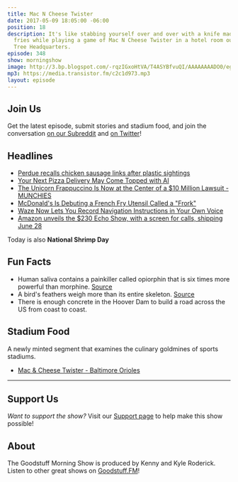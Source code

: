 ```yaml
---
title: Mac N Cheese Twister
date: 2017-05-09 18:05:00 -06:00
position: 18
description: It's like stabbing yourself over and over with a knife made of french
  fries while playing a game of Mac N Cheese Twister in a hotel room outside the Apple
  Tree Headquarters.
episode: 348
show: morningshow
image: http://3.bp.blogspot.com/-rqzIGxoHtVA/T4ASYBfvuQI/AAAAAAAADO0/egD-pLObP2k/s1600/Nintendo_Twister_09.jpg
mp3: https://media.transistor.fm/c2c1d973.mp3
layout: episode
---
```


## Join Us
Get the latest episode, submit stories and stadium food, and join the conversation [on our Subreddit](https://www.reddit.com/r/Goodstuff_fm/) and [on Twitter](http://twitter.com/morningshowam)!

## Headlines
* [Perdue recalls chicken sausage links after plastic sightings](https://newsstand.google.com/articles/CAIiEPSD-1McJ880kSWSsnHylFYqGQgEKhAIACoHCAowocv1CjCSptoCMLrUpgU)
* [Your Next Pizza Delivery May Come Topped with AI](https://newsstand.google.com/articles/CAIiEIfPo6KNX_F4veUOjN1fP-EqFggEKg4IACoGCAowholzMOO3DzDBqgE)
* [The Unicorn Frappuccino Is Now at the Center of a $10 Million Lawsuit - MUNCHIES](https://munchies.vice.com/en_us/article/the-unicorn-frappuccino-is-now-at-the-center-of-a-dollar10-million-lawsuit)
* [McDonald's Is Debuting a French Fry Utensil Called a "Frork"](http://www.foodandwine.com/news/mcdonalds-debuting-french-fry-utensil-called-frorkyes-really?xid=soc_socialflow_twitter_fw)
* [Waze Now Lets You Record Navigation Instructions in Your Own Voice](http://lifehacker.com/you-can-now-record-your-own-navigation-instructions-in-1795025823)
* [Amazon unveils the $230 Echo Show, with a screen for calls, shipping June 28](https://techcrunch.com/2017/05/09/amazon-unveils-the-230-echo-show-with-a-screen-for-calls-shipping-june-28/)

Today is also **National Shrimp Day**

## Fun Facts
* Human saliva contains a painkiller called opiorphin that is six times more powerful than morphine. [Source](https://www.newscientist.com/article/dn10514-natural-born-painkiller-found-in-human-saliva/)
* A bird's feathers weigh more than its entire skeleton. [Source](http://qi.com/infocloud/weight)
* There is enough concrete in the Hoover Dam to build a road across the US from coast to coast.

## Stadium Food
A newly minted segment that examines the culinary goldmines of sports stadiums.

* [Mac & Cheese Twister - Baltimore Orioles](http://pic.twitter.com/GluRxc2D5h)

***

## Support Us
*Want to support the show?* Visit our [Support page](https://goodstuff.fm/support) to help make this show possible!

## About
The Goodstuff Morning Show is produced by Kenny and Kyle Roderick. Listen to other great shows on [Goodstuff.FM](http://goodstuff.fm/shows)!
